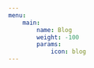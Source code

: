 ```yaml
---
menu:
    main:
        name: Blog
        weight: -100
        params:
            icon: blog
---
```

